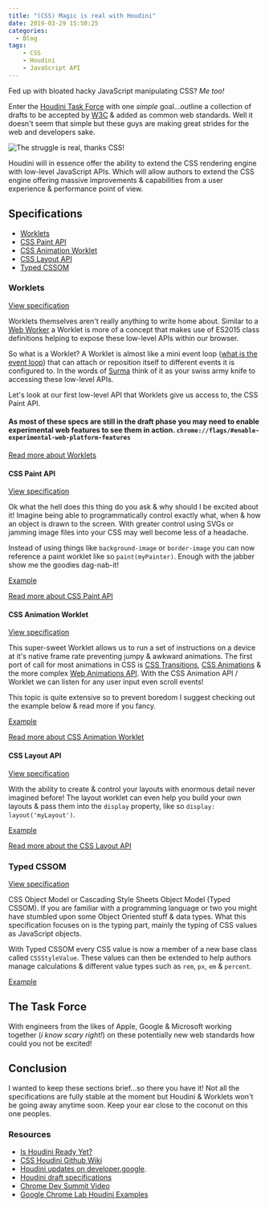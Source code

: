 ```yaml
---
title: "(CSS) Magic is real with Houdini"
date: 2019-03-29 15:50:25
categories:
  - Blog
tags: 
    - CSS
    - Houdini
    - JavaScript API
---
```


Fed up with bloated hacky JavaScript manipulating CSS? _Me too!_ 


Enter the [Houdini Task Force](/#The-Task-Force) with one _simple_ goal...outline a collection of drafts to be accepted by [W3C](https://www.w3.org/)  & added as common web standards. Well it doesn't seem that simple but these guys are making great strides for the web and developers sake.

![The struggle is real, thanks CSS!](https://media.giphy.com/media/yYSSBtDgbbRzq/giphy.gif "The struggle is real, thanks CSS!")

Houdini will in essence offer the ability to extend the CSS rendering engine with low-level JavaScript APIs. Which will allow authors to extend the CSS engine offering massive improvements & capabilities from a user experience & performance point of view.

## Specifications

- [Worklets](/#Worklets)
- [CSS Paint API](/#CSS-Paint-API)
- [CSS Animation Worklet](/#CSS-Animation-Worklet)
- [CSS Layout API](/#CSS-Layout-API)
- [Typed CSSOM](/#Typed-CSSOM)

### Worklets

[View specification](https://drafts.css-houdini.org/worklets/)

Worklets themselves aren't really anything to write home about. Similar to a [Web Worker](https://developer.mozilla.org/en-US/docs/Web/API/Web_Workers_API) a Worklet is more of a concept that makes use of ES2015 class definitions helping to expose these low-level APIs within our browser.

So what is a Worklet? A Worklet is almost like a mini event loop ([what is the event loop](https://www.youtube.com/watch?v=8aGhZQkoFbQ&vl=en)) that can attach or reposition itself to different events it is configured to. In the words of [Surma](https://twitter.com/dassurma?lang=en) think of it as your swiss army knife to accessing these low-level APIs.

Let's look at our first low-level API that Worklets give us access to, the CSS Paint API.

#### **As most of these specs are still in the draft phase you may need to enable experimental web features to see them in action. `chrome://flags/#enable-experimental-web-platform-features`**

[Read more about Worklets](http://houdini.glitch.me/worklets)

#### CSS Paint API

[View specification](https://drafts.css-houdini.org/css-paint-api/)

Ok what the hell does this thing do you ask & why should I be excited about it! Imagine being able to programmatically control exactly what, when & how an object is drawn to the screen. With greater control using SVGs or jamming image files into your CSS may well become less of a headache.

Instead of using things like `background-image` or `border-image` you can now reference a paint worklet like so `paint(myPainter)`. Enough with the jabber show me the goodies dag-nab-it!

[Example](https://googlechromelabs.github.io/houdini-samples/paint-worklet/diamond-shape/)

[Read more about CSS Paint API](http://houdini.glitch.me/paint)

#### CSS Animation Worklet

[View specification](https://drafts.css-houdini.org/css-animationworklet/)

This super-sweet Worklet allows us to run a set of instructions on a device at it's native frame rate preventing jumpy & awkward animations. The first port of call for most animations in CSS is [CSS Transitions](https://developer.mozilla.org/en-US/docs/Web/CSS/transition), [CSS Animations](https://developer.mozilla.org/en-US/docs/Web/CSS/animation) & the more complex [Web Animations API](https://developer.mozilla.org/en-US/docs/Web/API/Web_Animations_API). With the CSS Animation API / Worklet we can listen for any user input even scroll events!

This topic is quite extensive so to prevent boredom I suggest checking out the example below & read more if you fancy.

[Example](https://googlechromelabs.github.io/houdini-samples/animation-worklet/spring-timing/)

[Read more about CSS Animation Worklet](https://developers.google.com/web/updates/2018/10/animation-worklet)


#### CSS Layout API

[View specification](https://drafts.css-houdini.org/css-layout-api/)

With the ability to create & control your layouts with enormous detail never imagined before! The layout worklet can even help you build your own layouts & pass them into the `display` property, like so `display: layout('myLayout')`. 


[Example](https://googlechromelabs.github.io/houdini-samples/layout-worklet/masonry/)

[Read more about the CSS Layout API](https://houdini.glitch.me/layout)

### Typed CSSOM

[View specification](https://drafts.css-houdini.org/css-typed-om/)

CSS Object Model or Cascading Style Sheets Object Model (Typed CSSOM). If you are familiar with a programming language or two you might have stumbled upon some Object Oriented stuff & data types. What this specification focuses on is the typing part, mainly the typing of CSS values as JavaScript objects.

With Typed CSSOM every CSS value is now a member of a new base class called `CSSStyleValue`. These values can then be extended to help authors manage calculations & different value types such as `rem`, `px`, `em` & `percent`.

[Example](https://codepen.io/impressivewebs/pen/mQbqGR)

## The Task Force

With engineers from the likes of Apple, Google & Microsoft working together (_i know scary right!_) on these potentially new web standards how could you not be excited!

## Conclusion

I wanted to keep these sections brief...so there you have it! Not all the specifications are fully stable at the moment but Houdini & Worklets won't be going away anytime soon. Keep your ear close to the coconut on this one peoples.

### Resources

- [Is Houdini Ready Yet?](https://ishoudinireadyyet.com/)
- [CSS Houdini Github Wiki](https://github.com/w3c/css-houdini-drafts/wiki)
- [Houdini updates on developer.google](https://developers.google.com/web/updates/tags/houdini).
- [Houdini draft specifications](https://drafts.css-houdini.org/)
- [Chrome Dev Summit Video](https://www.youtube.com/watch?v=lK3OiJvwgSc)
- [Google Chrome Lab Houdini Examples](https://googlechromelabs.github.io/houdini-samples/)